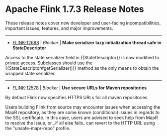 
<!---
# Licensed to the Apache Software Foundation (ASF) under one
# or more contributor license agreements.  See the NOTICE file
# distributed with this work for additional information
# regarding copyright ownership.  The ASF licenses this file
# to you under the Apache License, Version 2.0 (the
# "License"); you may not use this file except in compliance
# with the License.  You may obtain a copy of the License at
#
#     http://www.apache.org/licenses/LICENSE-2.0
#
# Unless required by applicable law or agreed to in writing, software
# distributed under the License is distributed on an "AS IS" BASIS,
# WITHOUT WARRANTIES OR CONDITIONS OF ANY KIND, either express or implied.
# See the License for the specific language governing permissions and
# limitations under the License.
-->
# Apache Flink  1.7.3 Release Notes

These release notes cover new developer and user-facing incompatibilities, important issues, features, and major improvements.


---

* [FLINK-12688](https://issues.apache.org/jira/browse/FLINK-12688) | *Blocker* | **Make serializer lazy initialization thread safe in StateDescriptor**

Access to the state serializer field in {{StateDescriptor}} is now modified to private access. Subclasses should use the {{StateDescriptor#getSerializer()}} method as the only means to obtain the wrapped state serializer.


---

* [FLINK-12578](https://issues.apache.org/jira/browse/FLINK-12578) | *Blocker* | **Use secure URLs for Maven repositories**

By default Flink now specifies HTTPS URLs for all maven repositories.

Users building Flink from source may encounter issues when accessing the MapR repository, as they are some known (conditional) issues in regards to the SSL certificate.
In this case, users are advised to seek help from MapR to resolve the issue, or \_if all else fails\_ can revert to the HTTP URL using the "unsafe-mapr-repo" profile.



